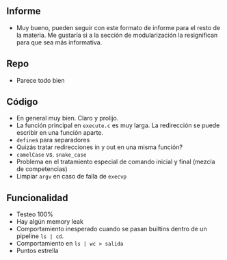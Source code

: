 ## Informe 
- Muy bueno, pueden seguir con este formato de informe para el resto de la materia. Me gustaría si a la sección de modularización la resignifican para que sea más informativa.

## Repo 
- Parece todo bien

## Código
- En general muy bien. Claro y prolijo.
- La función principal en `execute.c` es muy larga. La redirección se puede escribir en una función aparte.
- `define`s para separadores
- Quizás tratar redirecciones in y out en una misma función?
- `camelCase` vs. `snake_case`
- Problema en el tratamiento especial de comando inicial y final (mezcla de competencias)
- Limpiar `argv` en caso de falla de `execvp`

## Funcionalidad
- Testeo 100%
- Hay algún memory leak
- Comportamiento inesperado cuando se pasan builtins dentro de un pipeline `ls | cd`.
- Comportamiento en `ls | wc > salida`
- Puntos estrella
